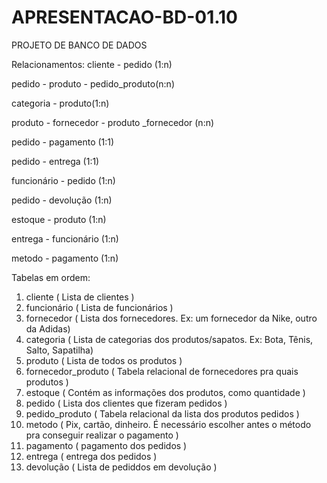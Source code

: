 # APRESENTACAO-BD-01.10
PROJETO DE BANCO DE DADOS

Relacionamentos:
cliente - pedido (1:n)

pedido - produto - pedido_produto(n:n)

categoria - produto(1:n)

produto - fornecedor - produto _fornecedor (n:n)

pedido - pagamento (1:1)

pedido - entrega (1:1)

funcionário - pedido (1:n)

pedido - devolução (1:n)

estoque - produto (1:n)

entrega - funcionário (1:n)

metodo - pagamento (1:n)

Tabelas em ordem:
1. cliente
( Lista de clientes )
2. funcionário
( Lista de funcionários )
3. fornecedor
( Lista dos fornecedores. Ex: um fornecedor da Nike, outro da Adidas)
4. categoria
 ( Lista de categorias dos produtos/sapatos. Ex: Bota, Tênis, Salto, Sapatilha)
5. produto
( Lista de todos os produtos )
6. fornecedor_produto
( Tabela relacional de fornecedores pra quais produtos )
7. estoque
( Contém as informações dos produtos, como quantidade )
8. pedido
( Lista dos clientes que fizeram pedidos )
9. pedido_produto
( Tabela relacional da lista dos produtos pedidos )
10. metodo
( Pix, cartão, dinheiro. É necessário escolher antes o método pra conseguir realizar o pagamento )
11. pagamento
( pagamento dos pedidos )
12. entrega
( entrega dos pedidos )
13. devolução
( Lista de pediddos em devolução )

